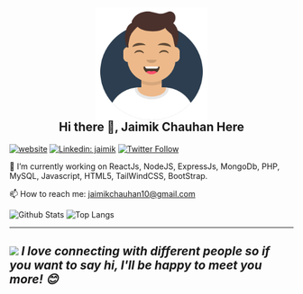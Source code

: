 
<h2 align="center">
  <a href="https://jaimik64.github.io/profile" target="_blank"><img align="center" src="./avataaars.svg" alt="Profile Pic" height="200" width="200" /></a>
<br/> 
Hi there 👋, Jaimik Chauhan Here</h2>

[![website](https://img.shields.io/badge/Website-46a2f1.svg?&style=flat-square&logo=Google-Chrome&logoColor=white&link=https://anmolsingh.me/)](https://jaimik64.github.io/profile)
[![Linkedin: jaimik](https://img.shields.io/badge/-jaimik-blue?style=flat-square&logo=Linkedin&logoColor=white&link=https://www.linkedin.com/in/jaimikchauhan64/)](https://www.linkedin.com/in/jaimikchauhan64/)
[![Twitter Follow](https://img.shields.io/twitter/follow/jaaimik?label=Follow)](https://twitter.com/intent/follow?screen_name=jaaimik)

🔭 I’m currently working on ReactJs, NodeJS, ExpressJs, MongoDb, PHP, MySQL, Javascript, HTML5, TailWindCSS, BootStrap.

📫 How to reach me: jaimikchauhan10@gmail.com



![Github Stats](https://github-readme-stats.vercel.app/api/top-langs/?username=jaimik64&theme=tokyonight)
![Top Langs](https://github-readme-stats.vercel.app/api?username=jaimik64&show_icons=true&theme=tokyonight)
<!--
**jaimik64/jaimik64** is a ✨ _special_ ✨ repository because its `README.md` (this file) appears on your GitHub profile.

Here are some ideas to get you started:

- 🌱 I’m currently learning ...
- 👯 I’m looking to collaborate on ...
- 🤔 I’m looking for help with ...
- 💬 Ask me about ...
- 😄 Pronouns: ...
- ⚡ Fun fact: ...
-->
---
<img src="https://media.giphy.com/media/LnQjpWaON8nhr21vNW/giphy.gif" width="60"> <em><b>I love connecting with different people</b> so if you want to say <b>hi, I'll be happy to meet you more!</b> 😊</em>
---
